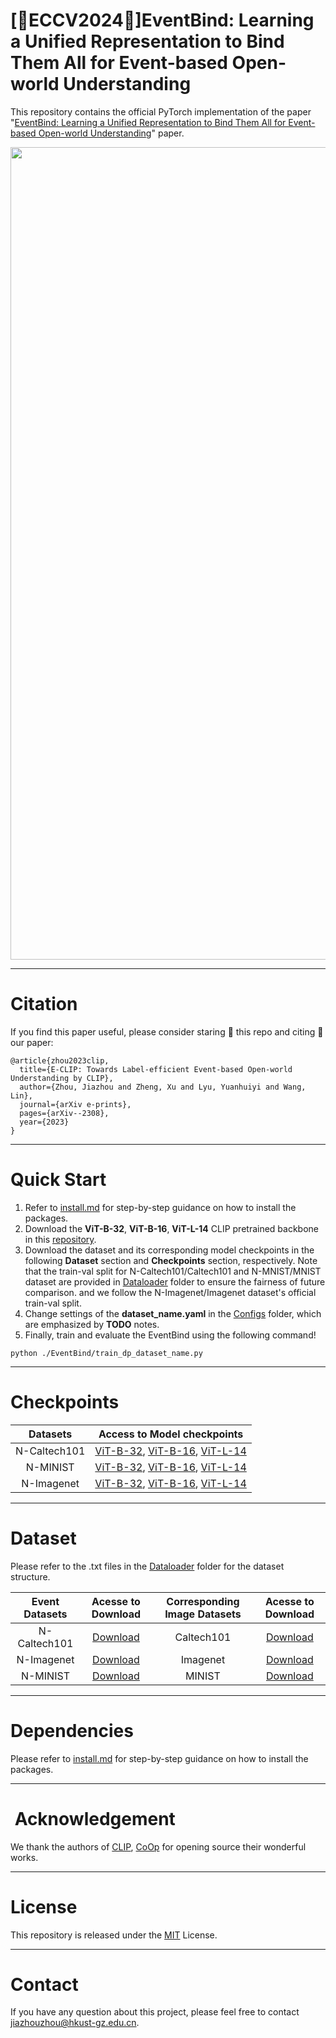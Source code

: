 # [🌟ECCV2024🌟]EventBind: Learning a Unified Representation to Bind Them All for Event-based Open-world Understanding

This repository contains the official PyTorch implementation of the paper "[EventBind: Learning a Unified Representation to Bind Them All for Event-based Open-world Understanding](https://vlislab22.github.io/EventBind/)" paper.
<div align="center">
<img src="image/EventBind.png" width="1300px">
</div>

---
# Citation
If you find this paper useful, please consider staring 🌟 this repo and citing 📑 our paper:

```
@article{zhou2023clip,
  title={E-CLIP: Towards Label-efficient Event-based Open-world Understanding by CLIP},
  author={Zhou, Jiazhou and Zheng, Xu and Lyu, Yuanhuiyi and Wang, Lin},
  journal={arXiv e-prints},
  pages={arXiv--2308},
  year={2023}
}
```
---
# Quick Start
1. Refer to [install.md](./docs/install.md) for step-by-step guidance on how to install the packages.
2. Download the **ViT-B-32**, **ViT-B-16**, **ViT-L-14** CLIP pretrained backbone in this [repository](https://github.com/mlfoundations/open_clip).
3. Download the dataset and its corresponding model checkpoints in the following **Dataset** section and **Checkpoints** section, respectively.
Note that the train-val split for N-Caltech101/Caltech101 and N-MNIST/MNIST dataset are provided in [Dataloader](./Dataloader) folder to ensure the fairness of future comparison.
and we follow the N-Imagenet/Imagenet dataset's official train-val split.
4. Change settings of the **dataset_name.yaml** in the [Configs](./Configs) folder, which are emphasized by **TODO** notes.
5. Finally, train and evaluate the EventBind using the following command!
````
python ./EventBind/train_dp_dataset_name.py
````
---
# Checkpoints

<div align=center>

|   Datasets   |                                                                                                                                                                Access to Model checkpoints                                                                                                                                                                 | 
|:------------:|:----------------------------------------------------------------------------------------------------------------------------------------------------------------------------------------------------------------------------------------------------------------------------------------------------------------------------------------------------------:|
| N-Caltech101 |        [ViT-B-32](https://huggingface.co/garlandchou/EventBind/resolve/main/N-Caltech101-ViT-B-32.bin?download=true), [ViT-B-16](https://huggingface.co/garlandchou/EventBind/resolve/main/N-Caltech101-ViT-B-16.bin?download=true), [ViT-L-14](https://huggingface.co/garlandchou/EventBind/resolve/main/N-Caltech101-ViT-L-14.bin?download=true)         | 
|   N-MINIST   | [ViT-B-32](https://huggingface.co/garlandchou/EventBind/resolve/main/MINIST%20ViT-B-32.bin?download=true), [ViT-B-16](https://huggingface.co/garlandchou/EventBind/resolve/main/MINIST%20ViT-B-16.bin?download=true), [ViT-L-14](https://huggingface.co/garlandchou/EventBind/resolve/main/MINIST%20ViT-L-14.bin?download=true)                            | 
|  N-Imagenet  |        [ViT-B-32](https://huggingface.co/garlandchou/EventBind/resolve/main/N-Imagenet%20ViT-B-32.bin?download=true), [ViT-B-16](https://huggingface.co/garlandchou/EventBind/resolve/main/N-Imagenet%20ViT-B-16.bin?download=true), [ViT-L-14](https://huggingface.co/garlandchou/EventBind/resolve/main/N-Imagenet%20ViT-L-14.bin?download=true)         |

</div>

---
# Dataset
Please refer to the .txt files in the [Dataloader](./Dataloader) folder for the dataset structure.
<div align=center>

| Event Datasets |                                        Acesse to Download                                        | Corresponding Image Datasets |                              Acesse  to Download                               |
|:--------------:|:------------------------------------------------------------------------------------------------:|:----------------------------:|:------------------------------------------------------------------------------:|
|  N-Caltech101  |       [Download](https://drive.google.com/drive/folders/1sY91hL_iHnmfRXSTc058bfZ0GQcEC6St)       |          Caltech101          |            [Download](https://data.caltech.edu/records/mzrjq-6wc02)            |
|   N-Imagenet   | [Download](https://docs.google.com/document/d/1x0Vqe_5tVAJtYLYSZLwN6oNMExyUjIh-a30oLOKV2rE/edit) |           Imagenet           |                 [Download](https://image-net.org/download.php)                 |
|    N-MINIST    |                   [Download](https://www.garrickorchard.com/datasets/n-mnist)                    |        MINIST                | [Download](https://link.zhihu.com/?target=http%3A//yann.lecun.com/exdb/mnist/) |
</div>

---

# Dependencies
Please refer to [install.md](./docs/install.md) for step-by-step guidance on how to install the packages.

---
# ️ ️Acknowledgement
We thank the authors of [CLIP](https://github.com/openai/CLIP), [CoOp](https://github.com/KaiyangZhou/Dassl.pytorch) for opening source their wonderful works.

---
# License
This repository is released under the [MIT](./LICENSE) License.

---
# Contact
If you have any question about this project, please feel free to contact jiazhouzhou@hkust-gz.edu.cn.
